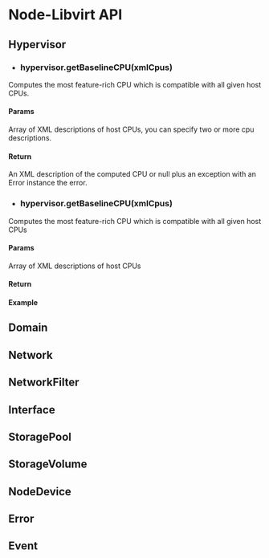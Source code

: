 # Node-Libvirt API

## Hypervisor

* ### hypervisor.getBaselineCPU(xmlCpus)
Computes the most feature-rich CPU which is compatible with all given host CPUs.

#### Params
 Array of XML descriptions of host CPUs, you can specify two or more cpu descriptions.

#### Return
 An XML description of the computed CPU or null plus an exception with an Error instance
 the error.

* ### hypervisor.getBaselineCPU(xmlCpus)
Computes the most feature-rich CPU which is compatible with all given host CPUs
#### Params
 Array of XML descriptions of host CPUs
#### Return
#### Example
## Domain
## Network
## NetworkFilter
## Interface
## StoragePool
## StorageVolume
## NodeDevice
## Error
## Event

